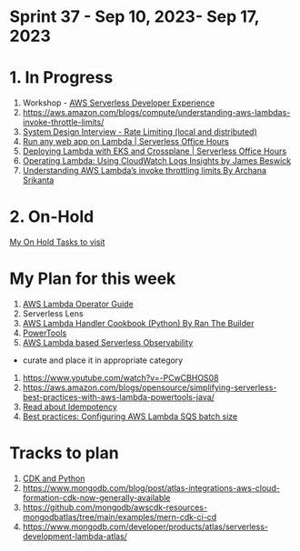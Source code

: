 <h1>Sprint 37 - Sep 10, 2023- Sep 17, 2023</h1>

# 1. In Progress

1. Workshop - [AWS Serverless Developer Experience](https://catalog.workshops.aws/serverless-developer-experience/en-US/introduction/project-init)
1. https://aws.amazon.com/blogs/compute/understanding-aws-lambdas-invoke-throttle-limits/
1. [System Design Interview - Rate Limiting (local and distributed)](https://www.youtube.com/watch?v=FU4WlwfS3G0)
1. [Run any web app on Lambda | Serverless Office Hours](https://www.youtube.com/watch?v=ArsTZ2y7u80)
1. [Deploying Lambda with EKS and Crossplane | Serverless Office Hours](https://www.youtube.com/watch?v=8CdyxX7eGkA&t=2318s)
1. [Operating Lambda: Using CloudWatch Logs Insights by James Beswick](https://aws.amazon.com/blogs/compute/operating-lambda-using-cloudwatch-logs-insights/)
1. [Understanding AWS Lambda’s invoke throttling limits By Archana Srikanta](https://aws.amazon.com/blogs/compute/understanding-aws-lambdas-invoke-throttle-limits/)

# 2. On-Hold

[My On Hold Tasks to visit](./on-hold-tasks.md)

# My Plan for this week

1. [AWS Lambda Operator Guide](https://docs.aws.amazon.com/lambda/latest/operatorguide/intro.html)
1. Serverless Lens
1. [AWS Lambda Handler Cookbook (Python) By Ran The Builder](https://github.com/ran-isenberg/aws-lambda-handler-cookbook)
1. [PowerTools](../my-tracks/powertools.md)
1. [AWS Lambda based Serverless Observability](https://aws-observability.github.io/observability-best-practices/guides/serverless/aws-native/lambda-based-observability)
- curate and place it in appropriate category
1. https://www.youtube.com/watch?v=-PCwCBHOS08
1. https://aws.amazon.com/blogs/opensource/simplifying-serverless-best-practices-with-aws-lambda-powertools-java/
1. [Read about Idempotency](../my-tracks/powertools.md#6-idempotency)
1. [Best practices: Configuring AWS Lambda SQS batch size](https://medium.com/capital-one-tech/best-practices-configuring-aws-lambda-sqs-batch-size-27ebc8a5d5ce)

# Tracks to plan

1. [CDK and Python](../my-tracks/cdk_python.md)
1. https://www.mongodb.com/blog/post/atlas-integrations-aws-cloud-formation-cdk-now-generally-available
1. https://github.com/mongodb/awscdk-resources-mongodbatlas/tree/main/examples/mern-cdk-ci-cd
1. https://www.mongodb.com/developer/products/atlas/serverless-development-lambda-atlas/